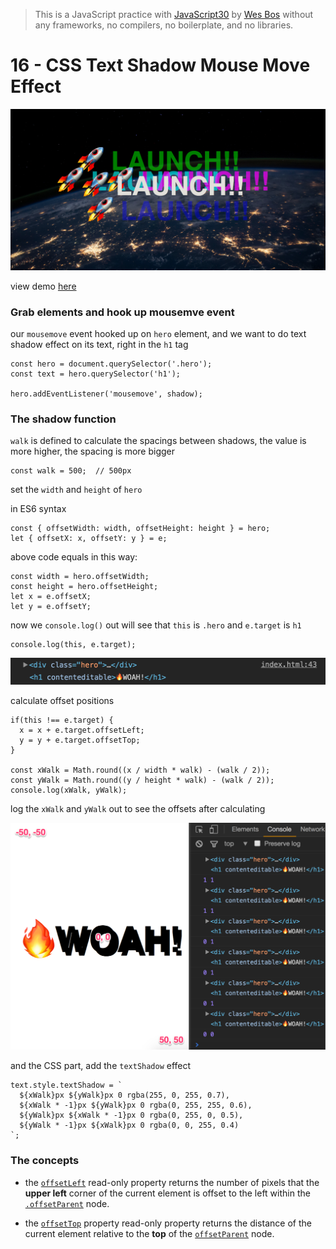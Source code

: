 > This is a JavaScript practice with [JavaScript30](https://javascript30.com/) by [Wes Bos](https://github.com/wesbos) without any frameworks, no compilers, no boilerplate, and no libraries.

# 16 - CSS Text Shadow Mouse Move Effect

![](images/00.png)

view demo [here](https://varmakollu.github.io/JavaScript30/16%20-%20Mouse%20Move%20Shadow/index.html)

### Grab elements and hook up mousemve event

our `mousemove` event hooked up on `hero` element, and we want to do text shadow effect on its text, right in the `h1` tag

```
const hero = document.querySelector('.hero');
const text = hero.querySelector('h1');

hero.addEventListener('mousemove', shadow);
```

### The shadow function

`walk` is defined to calculate the spacings between shadows, the value is more higher, the spacing is more bigger

```
const walk = 500;  // 500px
```

set the `width` and `height` of `hero`

in ES6 syntax

```
const { offsetWidth: width, offsetHeight: height } = hero;
let { offsetX: x, offsetY: y } = e;
```

above code equals in this way:

```
const width = hero.offsetWidth;
const height = hero.offsetHeight;
let x = e.offsetX;
let y = e.offsetY;
```

now we `console.log()` out will see that `this` is `.hero` and `e.target` is `h1`

```
console.log(this, e.target);
```

![](images/01.png)

calculate offset positions

```
if(this !== e.target) {
  x = x + e.target.offsetLeft;
  y = y + e.target.offsetTop;
}

const xWalk = Math.round((x / width * walk) - (walk / 2));
const yWalk = Math.round((y / height * walk) - (walk / 2));
console.log(xWalk, yWalk);
```

log the `xWalk` and `yWalk` out to see the offsets after calculating

![](images/02.png)

and the CSS part, add the `textShadow` effect

```
text.style.textShadow = `
  ${xWalk}px ${yWalk}px 0 rgba(255, 0, 255, 0.7),
  ${xWalk * -1}px ${yWalk}px 0 rgba(0, 255, 255, 0.6),
  ${yWalk}px ${xWalk * -1}px 0 rgba(0, 255, 0, 0.5),
  ${yWalk * -1}px ${xWalk}px 0 rgba(0, 0, 255, 0.4)
`;
```

### The concepts

- the [`offsetLeft`](https://developer.mozilla.org/en-US/docs/Web/API/HTMLElement/offsetLeft) read-only property returns the number of pixels that the **upper left** corner of the current element is offset to the left within the [`.offsetParent`](https://developer.mozilla.org/en-US/docs/Web/API/HTMLelement/offsetParent) node.

- the [`offsetTop`](https://developer.mozilla.org/en-US/docs/Web/API/HTMLElement/offsetTop) property read-only property returns the distance of the current element relative to the **top** of the [`offsetParent`](https://developer.mozilla.org/en-US/docs/Web/API/HTMLelement/offsetParent) node.
